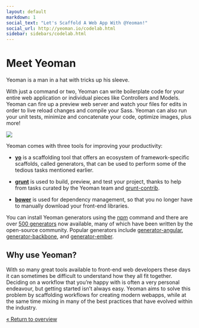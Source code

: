```yaml
---
layout: default
markdown: 1
social_text: "Let's Scaffold A Web App With @Yeoman!"
social_url: http://yeoman.io/codelab.html
sidebar: sidebars/codelab.html
---
```


# Meet Yeoman

Yeoman is a man in a hat with tricks up his sleeve.

With just a command or two, Yeoman can write boilerplate code for your entire web application or individual pieces like Controllers and Models. Yeoman can fire up a preview web server and watch your files for edits in order to live reload changes and compile your Sass. Yeoman can also run your unit tests, minimize and concatenate your code, optimize images, plus more!

![](/assets/img/codelab/image_1.png)

Yeoman comes with three tools for improving your productivity:

* [**yo**](http://yeoman.io) is a scaffolding tool that offers an ecosystem of framework-specific scaffolds, called generators, that can be used to perform some of the tedious tasks mentioned earlier.

* [**grunt**](http://gruntjs.com) is used to build, preview, and test your project, thanks to help from tasks curated by the Yeoman team and [grunt-contrib](https://github.com/gruntjs/grunt-contrib).

* [**bower**](http://bower.io) is used for dependency management, so that you no longer have to manually download your front-end libraries.

You can install Yeoman generators using the [npm](http://npmjs.org) command and there are over [500 generators](http://yeoman.io/community-generators.html) now available, many of which have been written by the open-source community. Popular generators include [generator-angular](https://github.com/yeoman/generator-angular), [generator-backbone](https://github.com/yeoman/generator-backbone), and [generator-ember](https://github.com/yeoman/generator-ember).


## Why use Yeoman?

With so many great tools available to front-end web developers these days it can sometimes be difficult to understand how they all fit together. Deciding on a workflow that you’re happy with is often a very personal endeavour, but getting started isn’t always easy. Yeoman aims to solve this problem by scaffolding workflows for creating modern webapps, while at the same time mixing in many of the best practices that have evolved within the industry.

[&laquo; Return to overview](../codelab.html)